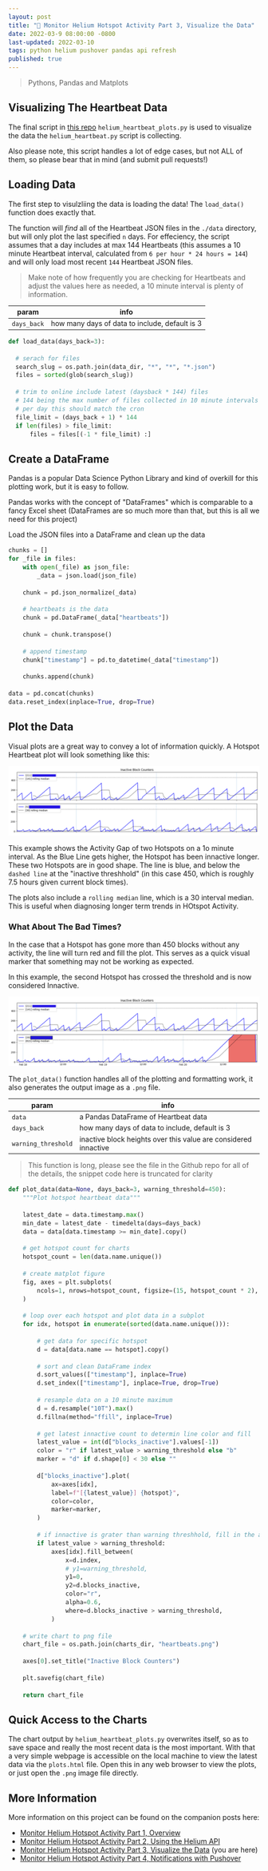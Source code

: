 ```yaml
---
layout: post
title: "🎈 Monitor Helium Hotspot Activity Part 3, Visualize the Data"
date: 2022-03-9 08:00:00 -0800
last-updated: 2022-03-10
tags: python helium pushover pandas api refresh
published: true
---
```


> Pythons, Pandas and Matplots

## Visualizing The Heartbeat Data

The final script in [this repo][github-repo] `helium_heartbeat_plots.py` is used to visualize the data the `helium_heartbeat.py` script is collecting.

Also please note, this script handles a lot of edge cases, but not ALL of them, so please bear that in mind (and submit pull requests!)

## Loading Data

The first step to visulzliing the data is loading the data! The `load_data()` function does exactly that.

The function will _find_ all of the Heartbeat JSON files in the `./data` directory, but will only plot the last specified `n` days. For effeciency, the script assumes that a day includes at max 144 Heartbeats (this assumes a 10 minute Heartbeat interval, calculated from `6 per hour * 24 hours = 144`) and will only load most recent `144` Heartbeat JSON files.

> Make note of how frequently you are checking for Heartbeats and adjust the values here as needed, a 10 minute interval is plenty of information.

| param       | info                                           |
| ----------- | ---------------------------------------------- |
| `days_back` | how many days of data to include, default is 3 |

```python
def load_data(days_back=3):

  # serach for files
  search_slug = os.path.join(data_dir, "*", "*", "*.json")
  files = sorted(glob(search_slug))

  # trim to online include latest (daysback * 144) files
  # 144 being the max number of files collected in 10 minute intervals
  # per day this should match the cron
  file_limit = (days_back + 1) * 144
  if len(files) > file_limit:
      files = files[(-1 * file_limit) :]

```

## Create a DataFrame

Pandas is a popular Data Science Python Library and kind of overkill for this plotting work, but it is easy to follow.

Pandas works with the concept of "DataFrames" which is comparable to a fancy Excel sheet (DataFrames are so much more than that, but this is all we need for this project)

Load the JSON files into a DataFrame and clean up the data

```python
chunks = []
for _file in files:
    with open(_file) as json_file:
        _data = json.load(json_file)

    chunk = pd.json_normalize(_data)

    # heartbeats is the data
    chunk = pd.DataFrame(_data["heartbeats"])

    chunk = chunk.transpose()

    # append timestamp
    chunk["timestamp"] = pd.to_datetime(_data["timestamp"])

    chunks.append(chunk)

data = pd.concat(chunks)
data.reset_index(inplace=True, drop=True)

```

## Plot the Data

Visual plots are a great way to convey a lot of information quickly. A Hotspot Heartbeat plot will look something like this:

![sample-image][sample-image]

This example shows the Activity Gap of two Hotspots on a 1o minute interval. As the Blue Line gets higher, the Hotspot has been innactive longer. These two Hotspots are in good shape. The line is blue, and below the `dashed line` at the "inactive threshhold" (in this case 450, which is roughly 7.5 hours given current block times).

The plots also include a `rolling median` line, which is a 30 interval median. This is useful when diagnosing longer term trends in HOtspot Activity.

### What About The Bad Times?

In the case that a Hotspot has gone more than 450 blocks without any activity, the line will turn red and fill the plot. This serves as a quick visual marker that something may not be working as expected.

In this example, the second Hotspot has crossed the threshold and is now considered Innactive.

![sample-image-warning][sample-image-warning]

The `plot_data()` function handles all of the plotting and formatting work, it also generates the output image as a `.png` file.

| param               | info                                                            |
| ------------------- | --------------------------------------------------------------- |
| `data`              | a Pandas DataFrame of Heartbeat data                            |
| `days_back`         | how many days of data to include, default is 3                  |
| `warning_threshold` | inactive block heights over this value are considered innactive |

> This function is long, please see the file in the Github repo for all of the details, the snippet code here is truncated for clarity

```python
def plot_data(data=None, days_back=3, warning_threshold=450):
    """Plot hotspot heartbeat data"""

    latest_date = data.timestamp.max()
    min_date = latest_date - timedelta(days=days_back)
    data = data[data.timestamp >= min_date].copy()

    # get hotspot count for charts
    hotspot_count = len(data.name.unique())

    # create matplot figure
    fig, axes = plt.subplots(
        ncols=1, nrows=hotspot_count, figsize=(15, hotspot_count * 2), sharex=True
    )

    # loop over each hotspot and plot data in a subplot
    for idx, hotspot in enumerate(sorted(data.name.unique())):

        # get data for specific hotspot
        d = data[data.name == hotspot].copy()

        # sort and clean DataFrame index
        d.sort_values(["timestamp"], inplace=True)
        d.set_index(["timestamp"], inplace=True, drop=True)

        # resample data on a 10 minute maximum
        d = d.resample("10T").max()
        d.fillna(method="ffill", inplace=True)

        # get latest innactive count to determin line color and fill
        latest_value = int(d["blocks_inactive"].values[-1])
        color = "r" if latest_value > warning_threshold else "b"
        marker = "d" if d.shape[0] < 30 else ""

        d["blocks_inactive"].plot(
            ax=axes[idx],
            label=f"[{latest_value}] {hotspot}",
            color=color,
            marker=marker,
        )

        # if innactive is grater than warning threshhold, fill in the area under the line
        if latest_value > warning_threshold:
            axes[idx].fill_between(
                x=d.index,
                # y1=warning_threshold,
                y1=0,
                y2=d.blocks_inactive,
                color="r",
                alpha=0.6,
                where=d.blocks_inactive > warning_threshold,
            )

    # write chart to png file
    chart_file = os.path.join(charts_dir, "heartbeats.png")

    axes[0].set_title("Inactive Block Counters")

    plt.savefig(chart_file)

    return chart_file

```

## Quick Access to the Charts

The chart output by `helium_heartbeat_plots.py` overwrites itself, so as to save space and really the most recent data is the most important. With that a very simple webpage is accessible on the local machine to view the latest data via the `plots.html` file. Open this in any web browser to view the plots, or just open the `.png` image file directly.

## More Information

More information on this project can be found on the companion posts here:

- [Monitor Helium Hotspot Activity Part 1, Overview][helim-heartbeat-part-1]
- [Monitor Helium Hotspot Activity Part 2, Using the Helium API][helim-heartbeat-part-2]
- [Monitor Helium Hotspot Activity Part 3, Visualize the Data][helim-heartbeat-part-3] (you are here)
- [Monitor Helium Hotspot Activity Part 4, Notifications with Pushover][helim-heartbeat-part-4]

[github-repo]: https://github.com/samgutentag/helium-heartbeat
[helim-heartbeat-part-1]: https://gutentag.co/3MzZNAb
[helim-heartbeat-part-2]: https://gutentag.co/3MGjUwo
[helim-heartbeat-part-3]: https://www.samgutentag.com/blog
[helim-heartbeat-part-4]: https://www.samgutentag.com/blog
[sample-image-warning]: https://github.com/samgutentag/helium-heartbeat/blob/main/_assets/sample_output_warning.png?raw=true
[sample-image]: https://github.com/samgutentag/helium-heartbeat/blob/main/_assets/sample_output.png?raw=true
